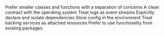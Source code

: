 Prefer smaller classes and functions with a separation of concerns
A clean contract with the operating system
Treat logs as event streams
Explicitly declare and isolate dependencies
Store config in the environment
Treat backing services as attached resources
Prefer to use functionality from existing packages

